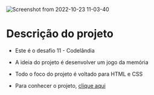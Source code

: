 ![Screenshot from 2022-10-23 11-03-40](https://user-images.githubusercontent.com/81364355/197397016-f41ba2c5-25ae-4b69-b98f-5e0bf4e6d9d5.png)

# Descrição do projeto

- Este é o desafio 11 - Codelândia

- A ideia do projeto é desenvolver um jogo da memória

- Todo o foco do projeto é voltado para HTML e CSS

- Para conhecer o projeto, [clique aqui](https://codepen.io/wilsonsdr/full/JjZPbyN)
